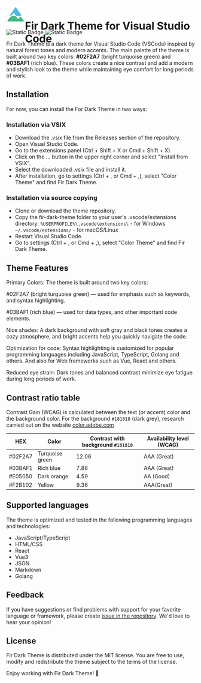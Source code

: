 <div style="display: flex; align-items: start; height: 50px; margin-bottom: 12px;">
<img src="./pine.png" alt="logo" width="50"/>
<h1>Fir Dark Theme for Visual Studio Code</h1>
</div>

![Static Badge](https://img.shields.io/badge/VSCode-Dark_theme-078f64?labelColor=blue&logoColor=black)
![Static Badge](https://img.shields.io/badge/license-MIT-blue)

Fir Dark Theme is a dark theme for Visual Studio Code (VSCode) inspired by natural forest tones and modern accents. The main palette of the theme is built around two key colors: **#02F2A7** (bright turquoise green) and **#03BAF1** (rich blue). These colors create a nice contrast and add a modern and stylish look to the theme while maintaining eye comfort for long periods of work.

## Installation
For now, you can install the For Dark Theme in two ways:

### Installation via VSIX
* Download the .vsix file from the Releases section of the repository.
* Open Visual Studio Code.
* Go to the extensions panel (Ctrl + Shift + X or Cmd + Shift + X).
* Click on the ... button in the upper right corner and select "Install from VSIX".
* Select the downloaded .vsix file and install it.
* After installation, go to settings (Ctrl + , or Cmd + ,), select "Color Theme" and find Fir Dark Theme.

### Installation via source copying
* Clone or download the theme repository.
* Copy the fir-dark-theme folder to your user's .vscode/extensions directory:
    `%USERPROFILE%\.vscode\extensions\` - for Windows<br/>
    `~/.vscode/extensions/` - for macOS/Linux
* Restart Visual Studio Code.
* Go to settings (Ctrl + , or Cmd + ,), select "Color Theme" and find Fir Dark Theme.

## Theme Features
Primary Colors: 
The theme is built around two key colors:

#02F2A7 (bright turquoise green) — used for emphasis such as keywords, and syntax highlighting.

#03BAF1 (rich blue) — used for data types, and other important code elements.

Nice shades: A dark background with soft gray and black tones creates a cozy atmosphere, and bright accents help you quickly navigate the code.

Optimization for code: Syntax highlighting is customized for popular programming languages ​​including JavaScript, TypeScript, Golang and others. And also for Web frameworks such as Vue, React and others.

Reduced eye strain: Dark tones and balanced contrast minimize eye fatigue during long periods of work.

## Contrast ratio table
Contrast Gain (WCAG) is calculated between the text (or accent) color and the background color. For the background `#181818` (dark grey), research carried out on the website [color.adobe.com](https://color.adobe.com/create/color-contrast-analyzer) 

|HEX|Color|Contrast with background `#181818`|Availability level (WCAG)|
|---|---|---|---|
|#02F2A7| Turquoise green | 12.06 | AAA (Great) | 
|#03BAF1| Rich blue | 7.86 | AAA (Great)|
|#E05050| Dark orange | 4.59 | AA (Good) |
|#F2B102| Yellow | 9.36 | AAA(Great) |

## Supported languages
The theme is optimized and tested in the following programming languages ​​and technologies:
- JavaScript/TypeScript
- HTML/CSS
- React
- Vue3
- JSON
- Markdown
- Golang

## Feedback
If you have suggestions or find problems with support for your favorite language or framework, please create [issue in the repository](https://github.com/fir-libs/fir-dark-theme/issues). We'd love to hear your opinion!

## License
Fir Dark Theme is distributed under the MIT license. You are free to use, modify and redistribute the theme subject to the terms of the license.

Enjoy working with Fir Dark Theme! 🌲
